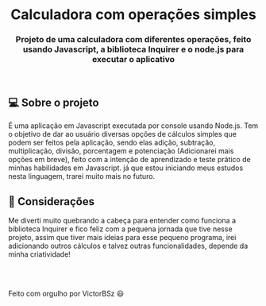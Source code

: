 <h1 align='center'> Calculadora com operações simples </h1>
<h3 align='center'> Projeto de uma calculadora com diferentes operações, feito usando Javascript, a biblioteca Inquirer e o node.js para executar o aplicativo </h3>
<br>

## 💻 Sobre o projeto

  É uma aplicação em Javascript executada por console usando Node.js. 
  Tem o objetivo de dar ao usuário diversas opções de cálculos simples que podem ser feitos pela aplicação, sendo elas adição, subtração, multiplicação, divisão, porcentagem e potenciação (Adicionarei mais opções em breve), feito com a intenção de aprendizado e teste prático de minhas habilidades em Javascript. já que estou iniciando meus estudos nesta linguagem, trarei muito mais no futuro.


## 🧠 Considerações

  Me diverti muito quebrando a cabeça para entender como funciona a biblioteca Inquirer e fico feliz com a pequena jornada que tive nesse projeto, assim que tiver mais ideias para esse pequeno programa, irei adicionando outros cálculos e talvez outras funcionalidades, depende da minha criatividade!

<br></br>

Feito com orgulho por VictorBSz 😃




